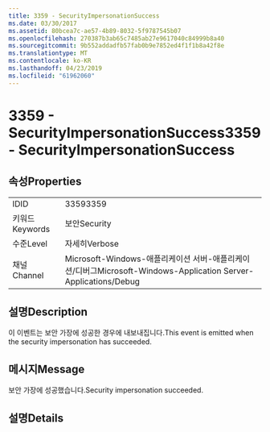 ```yaml
---
title: 3359 - SecurityImpersonationSuccess
ms.date: 03/30/2017
ms.assetid: 80bcea7c-ae57-4b89-8032-5f9787545b07
ms.openlocfilehash: 270387b3ab65c7485ab27e9617040c84999b8a40
ms.sourcegitcommit: 9b552addadfb57fab0b9e7852ed4f1f1b8a42f8e
ms.translationtype: MT
ms.contentlocale: ko-KR
ms.lasthandoff: 04/23/2019
ms.locfileid: "61962060"
---
```

# <a name="3359---securityimpersonationsuccess"></a><span data-ttu-id="fa386-102">3359 - SecurityImpersonationSuccess</span><span class="sxs-lookup"><span data-stu-id="fa386-102">3359 - SecurityImpersonationSuccess</span></span>
## <a name="properties"></a><span data-ttu-id="fa386-103">속성</span><span class="sxs-lookup"><span data-stu-id="fa386-103">Properties</span></span>  
  
|||  
|-|-|  
|<span data-ttu-id="fa386-104">ID</span><span class="sxs-lookup"><span data-stu-id="fa386-104">ID</span></span>|<span data-ttu-id="fa386-105">3359</span><span class="sxs-lookup"><span data-stu-id="fa386-105">3359</span></span>|  
|<span data-ttu-id="fa386-106">키워드</span><span class="sxs-lookup"><span data-stu-id="fa386-106">Keywords</span></span>|<span data-ttu-id="fa386-107">보안</span><span class="sxs-lookup"><span data-stu-id="fa386-107">Security</span></span>|  
|<span data-ttu-id="fa386-108">수준</span><span class="sxs-lookup"><span data-stu-id="fa386-108">Level</span></span>|<span data-ttu-id="fa386-109">자세히</span><span class="sxs-lookup"><span data-stu-id="fa386-109">Verbose</span></span>|  
|<span data-ttu-id="fa386-110">채널</span><span class="sxs-lookup"><span data-stu-id="fa386-110">Channel</span></span>|<span data-ttu-id="fa386-111">Microsoft-Windows-애플리케이션 서버-애플리케이션/디버그</span><span class="sxs-lookup"><span data-stu-id="fa386-111">Microsoft-Windows-Application Server-Applications/Debug</span></span>|  
  
## <a name="description"></a><span data-ttu-id="fa386-112">설명</span><span class="sxs-lookup"><span data-stu-id="fa386-112">Description</span></span>  
 <span data-ttu-id="fa386-113">이 이벤트는 보안 가장에 성공한 경우에 내보내집니다.</span><span class="sxs-lookup"><span data-stu-id="fa386-113">This event is emitted when the security impersonation has succeeded.</span></span>  
  
## <a name="message"></a><span data-ttu-id="fa386-114">메시지</span><span class="sxs-lookup"><span data-stu-id="fa386-114">Message</span></span>  
 <span data-ttu-id="fa386-115">보안 가장에 성공했습니다.</span><span class="sxs-lookup"><span data-stu-id="fa386-115">Security impersonation succeeded.</span></span>  
  
## <a name="details"></a><span data-ttu-id="fa386-116">설명</span><span class="sxs-lookup"><span data-stu-id="fa386-116">Details</span></span>
